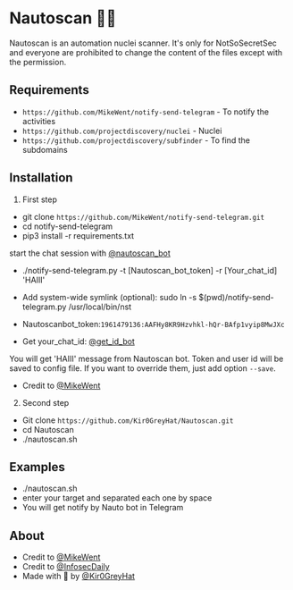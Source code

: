 # Nautoscan 🤖💉
Nautoscan is an automation nuclei scanner. It's only for NotSoSecretSec and everyone are prohibited to change the content of the files except with the permission.

## Requirements
- `https://github.com/MikeWent/notify-send-telegram` - To notify the activities
- `https://github.com/projectdiscovery/nuclei` - Nuclei
- `https://github.com/projectdiscovery/subfinder` - To find the subdomains

## Installation

1. First step
- git clone `https://github.com/MikeWent/notify-send-telegram.git`
- cd notify-send-telegram
- pip3 install -r requirements.txt

start the chat session with [@nautoscan_bot](https://t.me/nautoscan_bot)

- ./notify-send-telegram.py -t [Nautoscan_bot_token] -r [Your_chat_id] 'HAIII'
- Add system-wide symlink (optional): sudo ln -s $(pwd)/notify-send-telegram.py /usr/local/bin/nst

- Nautoscanbot_token:`1961479136:AAFHy8KR9Hzvhkl-hQr-BAfp1vyip8MwJXc`
- Get your_chat_id: [@get_id_bot](https://t.me/get_id_bot)

You will get 'HAIII' message from Nautoscan bot. Token and user id will be saved to config file. If you want to override them, just add option `--save`.
- Credit to [@MikeWent](https://github.com/MikeWent/notify-send-telegram)

2. Second step
- Git clone `https://github.com/Kir0GreyHat/Nautoscan.git` 
- cd Nautoscan
- ./nautoscan.sh


## Examples

- ./nautoscan.sh
- enter your target and separated each one by space
- You will get notify by Nauto bot in Telegram

## About

- Credit to [@MikeWent](https://github.com/MikeWent/notify-send-telegram)
- Credit to [@InfosecDaily](https://www.youtube.com/channel/UCanyJdu7tbWxxwirWQhKwjQ)
- Made with 💚 by [@Kir0GreyHat](https://github.com/Kir0GreyHat)

